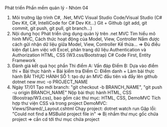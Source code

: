 Phát triển Phần mềm quản lý - Nhóm 04

1. Môi trường lập trình
C#, .Net, MVC
Visual Studio Code/Visual Studio (C# Dev Kit, C#, IntelliCode for C# Dev Kit...)
Git + Github (git add, git commit, git push, git pull, git branch...)
2. Nội dung học
Phát triển ứng dụng quản lý trên .net MVC
Tìm hiểu mô hình MVC, Cách thức hoạt động của Model, View, Controller
Nắm được cách gửi nhận dữ liệu giữa Model, View, Controller
Kế thừa... => Đủ điều kiện đạt
Làm việc với Excel, phân trang dữ liệu
Authentication và Authorization
HTML, CSS (W3.css/Bootstrap)
C# Code First, Entity Framework
3. Đánh giá kết quả học phần
Thi điểm A: Vấn đáp
Điểm B: Dựa vào điểm thi + Bài thực hành + Bài kiểm tra
Điểm C: Điểm danh + Làm bài thực hành BÀI THỰC HÀNH SỐ 1: tạo dự án MVC đầu tiên và đẩy lên github
dotnet new mvc -o PROJECT_NAME
4. Ngày 17/01
Tạo mới branch: "git checkout -b BRANCH_NAME", "git push -u origin BRANCH_NAME"
Nộp bài thực hành HTML, CSS (Boostrap/W3.css), bao gồm các thư mục: HTML, CSS, DemoMVC
Tích hợp thư viện CSS và trong project DemoMVC: Views/Shared/_Layout.cshtml
Chạy project: dotnet watch run
Gặp lỗi: "Could not find a MSBuild project file in" => Bị nhầm thư mục gốc chứa project => cần cd tới thư mục chứa project
